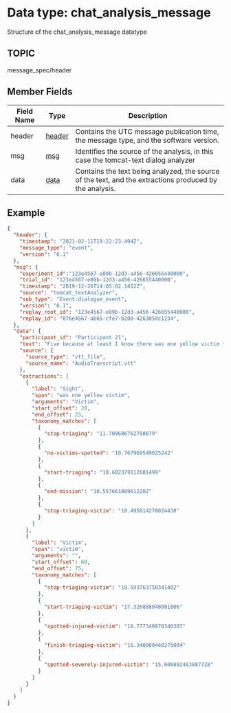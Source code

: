 # Data type: chat_analysis_message

Structure of the chat_analysis_message datatype

## TOPIC
message_spec/header


## Member Fields

| Field Name | Type | Description
| --- | --- | --- |
| header | [header][1] | Contains the UTC message publication time, the message type, and the software version.
| msg | [msg][2] | Identifies the source of the analysis, in this case the tomcat-text dialog analyzer
| data| [data][3] | Contains the text being analyzed, the source of the text, and the extractions produced by the analysis.

[1]: https://github.com/clulab/tomcat-text/blob/master/message_specs/header/header.md
[2]: https://github.com/clulab/tomcat-text/blob/master/message_specs/msg/common_message.md
[3]: https://github.com/clulab/tomcat-text/blob/master/message_specs/data/data.md


## Example
```json
{
  "header": {
    "timestamp": "2021-02-11T19:22:23.494Z",
    "message_type": "event",
    "version": "0.1"
  },
  "msg": {
    "experiment_id":"123e4567-e89b-12d3-a456-426655440000",
    "trial_id": "123e4567-e89b-12d3-a456-426655440000",
    "timestamp": "2019-12-26T14:05:02.1412Z",
    "source": "tomcat_textAnalyzer",
    "sub_type": "Event:dialogue_event",
    "version": "0.1",
    "replay_root_id": "123e4567-e89b-12d3-a456-426655440000",
    "replay_id": "876e4567-ab65-cfe7-b208-426305dc1234",
  },
  "data": {
    "participant_id": "Participant 21",
    "text": "Five because at least I know there was one yellow victim that died so",
    "source": {
      "source_type": "vtt_file",
      "source_name": "AudioTranscript.vtt"
    },
    "extractions": [
      {
        "label": "Sight",
        "span": "was one yellow victim",
        "arguments": "Victim",
        "start_offset": 20,
        "end_offset": 25,
        "taxonomy_matches": [
          {
            "stop-triaging": "11.709686762798679"
          },
          {
            "no-victims-spotted": "10.767969549025242"
          },
          {
            "start-triaging": "10.602379112681499"
          },
          {
            "end-mission": "10.557661089612202"
          },
          {
            "stop-triaging-victim": "10.495014278024438"
          }
        ]
      },
      {
        "label": "Victim",
        "span": "victim",
        "arguments": "",
        "start_offset": 60,
        "end_offset": 75,
        "taxonomy_matches": [
          {
            "stop-triaging-victim": "18.593763750341402"
          },
          {
            "start-triaging-victim": "17.326888048081006"
          },
          {
            "spotted-injured-victim": "16.777340870340307"
          },
          {
            "finish-triaging-victim": "16.340800440275004"
          },
          {
            "spotted-severely-injured-victim": "15.606892463887728"
          }
        ]
      }
    ]
  }
}
```
